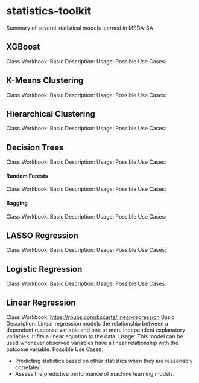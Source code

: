 # statistics-toolkit
Summary of several statistical models learned in MSBA-SA

## XGBoost
Class Workbook:
Basic Description: 
Usage:
Possible Use Cases:

## K-Means Clustering
Class Workbook:
Basic Description: 
Usage:
Possible Use Cases:

## Hierarchical Clustering
Class Workbook:
Basic Description: 
Usage:
Possible Use Cases:

## Decision Trees
Class Workbook:
Basic Description: 
Usage:
Possible Use Cases:

#### Random Forests
Class Workbook:
Basic Description: 
Usage:
Possible Use Cases:

#### Bagging
Class Workbook:
Basic Description: 
Usage:
Possible Use Cases:

## LASSO Regression
Class Workbook:
Basic Description: 
Usage:
Possible Use Cases:

## Logistic Regression
Class Workbook:
Basic Description: 
Usage:
Possible Use Cases:

## Linear Regression
Class Workbook: 
https://rpubs.com/bscartz/linear-regression
Basic Description: 
Linear regression models the relationship between a dependent response variable and one or more independent explanatory variables. It fits a linear equation to the data. 
Usage: 
This model can be used whenever observed variables have a linear relationship with the outcome variable. 
Possible Use Cases: 
* Predicting statistics based on other statistics when they are reasonably correlated. 
* Assess the predictive performance of machine learning models.









